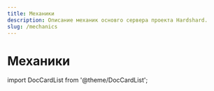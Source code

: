 ```yaml
---
title: Механики
description: Описание механик основго сервера проекта Hardshard.
slug: /mechanics
---
```


# Механики

import DocCardList from '@theme/DocCardList';

<DocCardList />